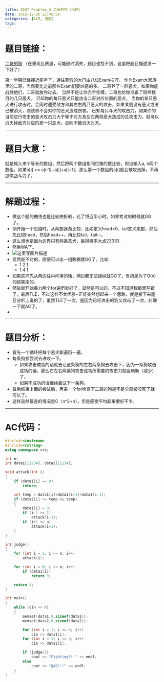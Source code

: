 ```yaml
---
title: SDUT Problem_5 二哥的狗（水题）
date: 2016-12-26 22:45:59
categories: [ACM, 搜索]
tags:
---
```

# 题目链接：
[二哥的狗](http://acm.sdut.edu.cn/onlinejudge2/index.php/Home/Contest/contestproblem/cid/1970/pid/3420.html)
（在重现比赛里，可能随时消失，题目也找不到，这里把题目描述发一下好了）

第一学期已经接近尾声了，通往寒假的大门由八位Exam把守。
作为Exam大家族里的二哥，当然要比之前那些Exam们要凶恶的多。
二哥养了一群恶犬，如果你能战胜他们，二哥就放你过去。
当然不是让你赤手空搏，二哥也给你准备了同样数目的几只恶犬。
已知你的每只恶犬只能攻击二哥对应位置的恶犬，
当你的某只恶犬进行攻击时，会同时遭受敌方和其左右两只恶犬的攻击，如果某侧没有恶犬或者已被消灭，则该侧不会对你的恶犬造成伤害。
已知每只斗犬的攻击力，如果你的当前进行攻击的恶犬攻击力大于等于对方及左右两侧恶犬造成的总攻击力，就可以消灭掉敌方对应的那一只恶犬，否则不能消灭对方。


----------
# 题目大意：
就是输入来个等长的数组，然后把两个数组相同位置的数比较，假设输入a, b两个数组，如果b[i] >= a[i-1]+a[i]+a[i+1]，那么第一个数组的a[i]就会被攻击掉，不再提供战斗力了。


----------
# 解题过程：

 - 做这个题的曲线也是比较曲折的，花了将近半小时，如果考试的时候就GG了。
 - 刚开始一个思路时，从两部逐渐比较，比如定义head=0，tail定义尾部，然后先比较head，然后head++，再比较tail，tail--。
 - 这么想也是因为边界只有两条恶犬，赢得概率大点23333.
 - 然后WA了。
 - ![这里写图片描述](http://img.blog.csdn.net/20161226231423761?watermark/2/text/aHR0cDovL2Jsb2cuY3Nkbi5uZXQvQUNNX0Zpc2g=/font/5a6L5L2T/fontsize/400/fill/I0JBQkFCMA==/dissolve/70/gravity/SouthEast)
 - 显然是不对的，随便可以出一组数据就GG了，比如
	 - 1 2 1
	 - 1 4 1
 - 如果这样先从两边往中间凑的话，两边都无法操纵就GG了，当初是为了O(n)的结果来的。
 - 然后就开始暴力两个for遍历就好了，显然是可以的，不过不知道我那里写错了，最后TLE，不过这样不太优雅~正好突然想起来一个思路，就是接下来题目分析上说的了，虽然TLE了一次，是因为已经攻击的狗又攻击了一次，处理一下就AC了。
 - 


----------
# 题目分析：

 - 首先一个循环把每个恶犬都遍历一遍。
 - 每条狗都尝试去进攻一下。
	 - 如果攻击成功的话就去让这条狗的左右两条狗去攻击下，因为一条狗攻击成功的话，那么它左右两条狗攻击成功所需要的攻击力就会刷新（减少）了。
	 - 如果不成功的话继续尝试下一条狗。
 - 最后结束上面的尝试后，再来一个for检查下二哥的狗是不是全部被咬死了就可以了。
 - 这样虽然最差的情况是O（n^2+n），但是感觉平均起来要好不少。

----------
# AC代码：

```cpp
#include<iostream>
#include<cstring>
using namespace std;

int n;
int data1[11234], data2[11234];

void attack(int i)
{
    if (data1[i] == 0)
        return;

    int temp = data1[i]+data1[i+1]+data1[i-1];
    if (data2[i] >= temp && temp)
    {
        data1[i] = 0;
        if (i-1 >= 1)
            attack(i-1);
        if (i+1 <= n)
            attack(i+1);
    }
}

int judge()
{
    for (int i = 1; i <= n; i++)
        attack(i);

    for (int i = 0; i <= n; i++)
        if (data1[i])
            return 0;

    return 1;
}

int main()
{
    while (cin >> n)
    {
        memset(data1,0,sizeof(data1));
        memset(data2,0,sizeof(data2));

        for (int i = 1; i <= n; i++)
            cin >> data1[i];
        for (int i = 1; i <= n; i++)
            cin >> data2[i];

        if (judge())
            cout << "Fighting!!!" << endl;
        else
            cout << "QAQ!!!" << endl;
    }
}
```